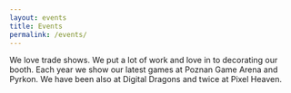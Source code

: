 ```yaml
---
layout: events
title: Events
permalink: /events/
---
```


We love trade shows. We put a lot of work and love in to decorating our booth. Each year we show our latest games at Poznan Game Arena and Pyrkon. We have been also at Digital Dragons and twice at Pixel Heaven.